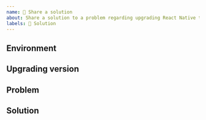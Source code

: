 ```yaml
---
name: 💪 Share a solution
about: Share a solution to a problem regarding upgrading React Native to a new version.
labels: 💪 Solution
---
```


## Environment

<!-- Run `react-native info` in your terminal and paste its contents here. -->

## Upgrading version

<!-- Specify to which version you are/were upgrading to. -->

## Problem

<!-- Please describe the problem in detail so it's easily searchable by other people. -->

## Solution

<!--
  Please describe the solution in detail so other people can easily apply it in their projects.
-->
